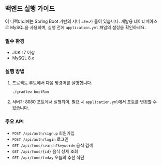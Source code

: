 ## 백엔드 실행 가이드

이 디렉터리에는 Spring Boot 기반의 서버 코드가 들어 있습니다. 개발용 데이터베이스로 MySQL을 사용하며, 실행 전에 `application.yml` 파일의 설정을 확인하세요.

### 필수 환경

- JDK 17 이상
- MySQL 8.x

### 실행 방법

1. 프로젝트 루트에서 다음 명령어를 실행합니다.

   ```bash
   ./gradlew bootRun
   ```

2. 서버가 8080 포트에서 실행되며, 필요 시 `application.yml`에서 포트를 변경할 수 있습니다.

### 주요 API

- `POST /api/auth/signup` 회원가입
- `POST /api/auth/login` 로그인
- `GET /api/food/search?keyword=` 음식 검색
- `GET /api/food/{id}` 음식 상세 조회
- `GET /api/food/today` 오늘의 추천 식단
